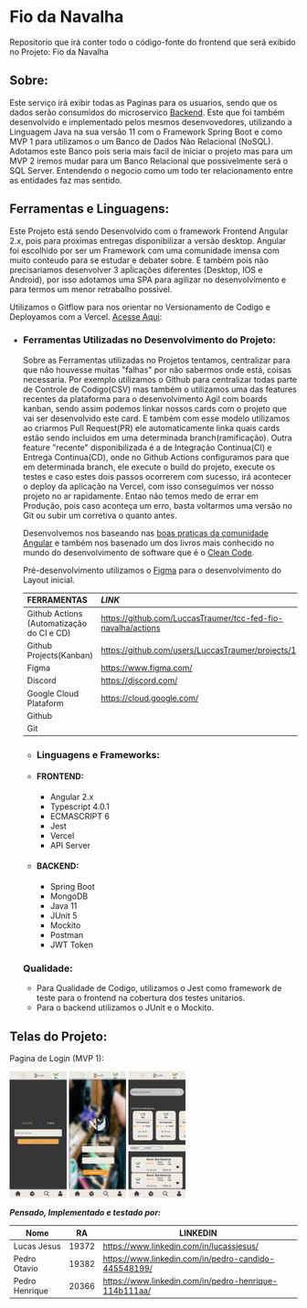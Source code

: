 # Fio da Navalha
Repositorio que irá conter todo o código-fonte do frontend que será exibido no Projeto: Fio da Navalha


## Sobre:
Este serviço irá exibir todas as Paginas para os usuarios, sendo que os dados serão consumidos do microservico [Backend](https://github.com/LuccasTraumer/tcc-srv-fio-navalha). Este que foi também desenvolvido e implementado pelos mesmos desenvovedores, utilizando a Linguagem Java na sua versão 11 com o Framework Spring Boot e como MVP 1 para utilizamos o um Banco de Dados Não Relacional (NoSQL).
Adotamos este Banco pois seria mais facil de iniciar o projeto mas para um MVP 2 iremos mudar para um Banco Relacional que possivelmente será o SQL Server. Entendendo o negocio como um todo ter relacionamento entre as entidades faz mas sentido.

## Ferramentas e Linguagens:
Este Projeto está sendo Desenvolvido com o framework Frontend Angular 2.x, pois para proximas entregas disponibilizar a versão desktop.
Angular foi escolhido por ser um Framework com uma comunidade imensa com muito conteudo para se estudar e debater sobre. E também pois não precisariamos desenvolver 3 apĺicações diferentes (Desktop, IOS e Android), por isso adotamos uma SPA para agilizar no desenvolvimento e para termos um menor retrabalho possivel.

Utilizamos o Gitflow para nos orientar no Versionamento de Codigo e Deployamos com a Vercel. [Acesse Aqui](https://tcc-fed-fio-navalha-pcajw0lw5-luccastraumer.vercel.app/#/):

- ### Ferramentas Utilizadas no Desenvolvimento do Projeto:
  Sobre as Ferramentas utilizadas no Projetos tentamos, centralizar para que não houvesse muitas "falhas" por não sabermos onde está, coisas necessaria.
  Por exemplo utilizamos o Github para centralizar todas parte de Controle de Codigo(CSV) mas também o utilizamos uma das features recentes da plataforma para o desenvolvimento Agil com boards kanban, sendo assim podemos linkar nossos cards com o projeto que vai ser desenvolvido este card. E também com esse modelo utilizamos ao criarmos Pull Request(PR) ele automaticamente linka quais cards estão sendo incluidos em uma determinada branch(ramificação).
  Outra feature "recente" disponibilizada é a de Integração Continua(CI) e Entrega Continua(CD), onde no Github Actions configuramos para que em determinada branch, ele execute o build do projeto, execute os testes e caso estes dois passos ocorrerem com sucesso, irá acontecer o deploy da aplicação na Vercel, com isso conseguimos ver nosso projeto no ar rapidamente.
  Entao não temos medo de errar em Produção, pois caso aconteça um erro, basta voltarmos uma versão no Git ou subir um corretiva o quanto antes.

  Desenvolvemos nos baseando nas [boas praticas da comunidade Angular](https://angular.io/guide/lazy-loading-ngmodules) e também nos basenado um dos livros mais conhecido no mundo do desenvolvimento de software que é o [Clean Code](https://balta.io/blog/clean-code).

  Pré-desenvolvimento utilizamos o [Figma](https://www.figma.com/) para o desenvolvimento do Layout inicial.


  **FERRAMENTAS** | ***LINK*** |
  ------------|--------
   Github Actions (Automatização do CI e CD) | https://github.com/LuccasTraumer/tcc-fed-fio-navalha/actions |
   Github Projects(Kanban) | https://github.com/users/LuccasTraumer/projects/1  |
   Figma | https://www.figma.com/ |
   Discord | https://discord.com/ |
   Google Cloud Plataform | https://cloud.google.com/ |
   Github |
   Git |

  - ### Linguagens e Frameworks:
  - #### **FRONTEND:**
    - Angular 2.x
    - Typescript 4.0.1
    - ECMASCRIPT 6
    - Jest
    - Vercel
    - API Server
  - #### **BACKEND:**  
    - Spring Boot
    - MongoDB
    - Java 11
    - JUnit 5
    - Mockito
    - Postman
    - JWT Token

  ### Qualidade:
  - Para Qualidade de Codigo, utilizamos o Jest como framework de teste para o frontend na cobertura dos testes unitarios.
  - Para o backend utilizamos o JUnit e o Mockito.

## Telas do Projeto:
Pagina de Login (MVP 1):
<p float="left">
  <img src="./images/cadastro.png" width="100" alt="Tela de Cadastro"/>
  <img src="./images/login.png" width="100" alt="Tela de Login"/> 
  <img src="./images/buscar.png" width="100" alt="Tela de Buscar Barbearias"/>
</p>



***Pensado, Implementado e testado por:***

Nome        | RA | LINKEDIN
------------|-----|---------
Lucas Jesus | 19372| https://www.linkedin.com/in/lucassjesus/
Pedro Otavio | 19382| https://www.linkedin.com/in/pedro-candido-445548199/
Pedro Henrique | 20366| https://www.linkedin.com/in/pedro-henrique-114b111aa/
